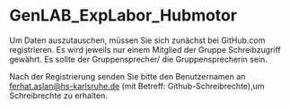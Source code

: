 # GenLAB_ExpLabor_Hubmotor


Um Daten auszutauschen, müssen Sie sich zunächst bei GitHub.com registrieren. 
Es wird jeweils nur einem Mitglied der Gruppe Schreibzugriff gewährt. Es sollte der Gruppensprecher/ die Gruppensprecherin sein.

Nach der Registrierung senden Sie bitte den Benutzernamen an 
ferhat.aslan@hs-karlsruhe.de 
(mit Betreff: Github-Schreibrechte),um Schreibrechte zu erhalten. 
